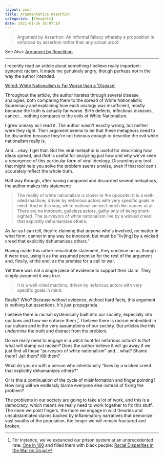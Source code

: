 ```yaml
---
layout: post
title: Argumentative Assertion
categories: [thoughts]
date: 2021-01-26 16:07:19
---
```


> Argument by Assertion: An informal fallacy whereby a proposition is enforced by assertion rather than any actual proof.

See Also: [Argument by Repetition](https://www.logicallyfallacious.com/cgi-bin/uy/webpages.cgi?/logicalfallacies/Argument-by-Repetition)

---

I recently read an article about something I believe really important: systemic racism. It made me genuinely angry, though perhaps not in the way the author intended.

<!--more-->

[Wired: White Nationalism is Far Worse than a 'Disease'](https://www.wired.com/story/white-nationalism-is-far-worse-than-a-disease/)

Throughout the article, the author iterates through several disease analogies, both comparing them to the spread of White Nationalistic Supremacy and explaining how each analogy was insufficient, mostly because the truth is actually far worse. Birth defects, infectious diseases, cancer... nothing compares to the evils of White Nationalism.

I grew uneasy as I read it. The author wasn't exactly wrong, but neither were they right. Their argument seems to be that these metaphors need to be discarded because they're not heinous enough to describe the evil white nationalism really is. 

And... okay, I get that. But the viral metaphor is useful for describing how ideas spread, and _that_ is useful for analyzing just how and why we've seen a resurgence of this particular form of viral ideology. Discarding any tool that might help you solve the problem seems unwise, even if that tool can't accurately reflect the whole truth.

Half way through, after having compared and discarded several metaphors, the author makes this statement:

> The reality of white nationalism is closer to the opposite: It is a well-oiled machine, driven by nefarious actors with very specific goals in mind. And in this way, white nationalism isn't much like cancer at all. There are no innocent, guileless actors, guilty only of being short-sighted. The purveyors of white nationalism live by a wicked creed that explicitly dehumanizes others.

As far as I can tell, they're claiming that _anyone_ who's involved, no matter in what form, cannot in any way be innocent, but must be "liv[ing] by a wicked creed that explicitly dehumanizes others."

Having made this rather remarkable statement, they continue on as though it were true, using it as the assumed premise for the rest of the argument and, finally, at the end, as the premise for a call to war.

Yet there was not a single piece of evidence to support their claim. They simply assumed it was true.

> It is a well-oiled machine, driven by nefarious actors with very specific goals in mind.

Really? Who? Because without evidence, without hard facts, this argument is nothing but assertions. It's just propaganda.

I believe there is racism systemically built into our society, especially into our laws and how we enforce them [^1]. I believe there is racism embedded in our culture and in the very assumptions of our society. But articles like this _undermine_ the truth and distract from the problem.

Do we really need to engage in a witch hunt for nefarious actors? Is _that_ what will stamp out racism? Does the author believe it will go away if we just find all these "purveyors of white nationalism" and... what? Shame them? Jail them? Kill them? 

What do you do with a person who intentionally "lives by a wicked creed that explicitly dehumanizes others?"

Or is this a continuation of the cycle of misinformation and finger pointing? How long will we endlessly blame everyone else instead of fixing the problem?

The problems in our society are going to take a lot of work, and this is a democracy, which means we really need to work together to fix this stuff. The more we point fingers, the more we engage in wild theories and unsubstantiated claims backed by inflammatory narratives that demonize vast swaths of the population, the longer we will remain fractured and broken.


[^1]: For instance, we've expanded our prison system at an unprecedented rate: [One in 100](https://www.pewtrusts.org/en/research-and-analysis/reports/2008/02/28/one-in-100-behind-bars-in-america-2008) and filled them with black people: [Racial Disparities in the War on Drugs](https://www.hrw.org/reports/2000/usa/)
